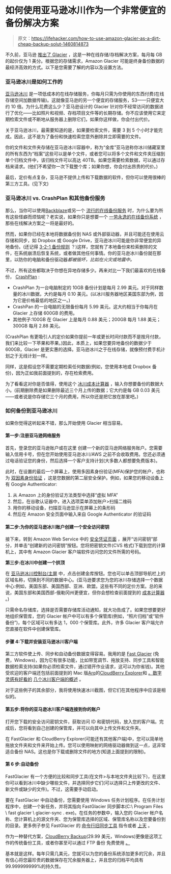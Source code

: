 # 如何使用亚马逊冰川作为一个非常便宜的备份解决方案

> 原文：<https://lifehacker.com/how-to-use-amazon-glacier-as-a-dirt-cheap-backup-solut-1460814873>

不久前，亚马逊 [推出了 Glacier](https://lifehacker.com/amazon-glacier-archives-your-important-data-for-a-penny-5936556) ，这是一种在线存储/存档解决方案，每月每 GB 的起价仅为 1 美分。根据您的存储需求，Amazon Glacier 可能是终身备份数据的最经济高效的方式。以下是您需要了解的内容以及设置方法。



### 亚马逊冰川是如何工作的

[亚马逊冰川](http://aws.amazon.com/glacier/?asc_campaign=InlineText&asc_refurl=https://lifehacker.com/how-to-use-amazon-glacier-as-a-dirt-cheap-backup-solut-1460814873&asc_source=&tag=kinjalifehackerlink-20) 是一项低成本的在线存储服务，你每月只需为你使用的东西付费(在线存储空间加数据传输)。这就像亚马逊的另一个便宜的存储服务，S3——只便宜大约 10 倍。为什么花费这么少？亚马逊设计的 Glacier 针对你不经常访问的数据进行了优化——比如照片和视频、存档项目文件等的长期存储。你不应该使用它来定期检索文件或不断地从服务器上删除它们，如果你这样做，你会付出代价。

关于亚马逊冰川，最需要知道的是，如果要检索文件，需要 3 到 5 个小时才能完成。因此，这不是为了备份和快速检索您意外删除并立即需要的文件。

你的文件和文件夹存储在亚马逊冰川容器中，称为“金库”亚马逊称你冰川储藏室里的所有东西为“档案”这些可以是单个文件，或者您可以将多个文件和文件夹压缩到单个归档文件中，该归档文件可以高达 40TB。如果您需要检索数据，可以通过存档来请求。(他们不希望你一次下载整个库；如果你想，你会付出昂贵的代价。)

最后，定价有点复杂，亚马逊不提供上传和下载数据的软件，但你可以使用很棒的第三方工具。(见下文)

### 亚马逊冰川 vs. CrashPlan 和其他备份服务

那么，当你可以使用[Backblaze](http://www.backblaze.com)或另一个 [流行的在线备份服务](https://lifehacker.com/five-best-online-backup-services-1006345049) 时，为什么要为所有这些怪癖而烦恼呢？老实说，如果你只是想要一个 [一劳永逸的在线备份系统](http://lifehacker.com/set-up-an-automated-bulletproof-file-back-up-solution-5787572) ，那些在线解决方案之一将是最好的。

然而，如果你已经在本地将数据备份到 NAS 或外部驱动器，并且可能还在使用云存储和同步，如 Dropbox 或 Google Drive，亚马逊冰川可能是你非常便宜的异地备份。(还记得 [3-2-1 备份规则](https://lifehacker.com/why-you-should-always-have-more-than-one-backup-5961216) ？)这样，您就有了本地备份来检索删除的文件，在系统崩溃后恢复系统，或者做其他任何事情。你的亚马逊冰川备份就在那里，以防你的电脑和备份驱动器*都被毁坏，比如在火灾或地震中。*

不过，所有这些都取决于你想在异地存储多少。再来对比一下我们最喜欢的在线备份， [CrashPlan](https://www.crashplan.com/consumer/store.vtl) :

*   CrashPlan 为一台电脑制定的 10GB 备份计划是每月 2.99 美元。对于同样数量的冰川数据，大约是每月 0.10 美元。(以冰川服务器地区美国东部为例，因为它是价格最低的地区之一。)
*   CrashPan 的一台电脑的无限备份每月 5.99 美元。这大约相当于你每月在 Glacier 上存储 600GB 的费用。
*   其他例子:100GB 在 Glacier 上是每月 0.88 美元；200GB 每月 1.88 美元；300GB 每月 2.88 美元。

(CrashPlan 有更吸引人的定价如果你提前一年或更长时间付款而不是按月付款，我们来比较一下苹果和苹果。)因此，本质上，如果您要异地备份的数据少于 600GB，Glacier 是更实惠的选择。亚马逊冰川之于在线存储，就像预付费手机计划之于无线计划一样。

同样，这是假设您不需要定期检索任何数据(例如，您使用本地或 Dropbox 备份)，因为正如我前面提到的，存在检索费用。

为了看看这对你是否值得，使用这个 [冰川成本计算器](http://blender.ca/aws-glacier-calculator/) ，输入你想要备份的数据大小。(前期删除费是如果删除最近三个月上传的数据；它大约是每 GB 0.03 美元——或者说是你存储它三个月的费用，所以你还是把它放在那里吧。)

### 如何备份到亚马逊冰川

如果你觉得这听起来不错，那么开始使用 Glacier 相当容易。

#### 第一步:注册亚马逊网络服务

首先，登录您的亚马逊账户或在这里 创建一个新的亚马逊网络服务账户。您需要输入信用卡号，但在您开始使用亚马逊冰川/AWS 之前不会收取费用。您还必须通过电话验证您的身份，然后选择一个客户支持计划(大多数人都想要免费版本)。

此时，在设置的最后一个屏幕上，使用多因素身份验证(MFA)保护您的帐户，也称为 [双因素身份验证](http://lifehacker.com/tag/two-factor-authentication) ，这是您数据的第二层安全保护。例如，如果您的移动设备上有 Google Authenticator:

1.  从 Amazon 上的身份验证方法类型中选择“虚拟 MFA”
2.  然后，在谷歌认证器中，进入选项菜单添加账户>扫描二维码
3.  用你的移动设备，扫描亚马逊显示在屏幕上的条形码
4.  然后在 Amazon 安全页面中输入来自 Google Authenticator 的验证码

#### **第二步:为你的亚马逊冰川账户创建一个安全访问密钥**

接下来，转到 Amazon Web Service 中的 [安全凭证页面](https://console.aws.amazon.com/iam/home?#security_credential) ，展开“访问密钥”部分，并单击“创建新的访问密钥”按钮。您将把密钥文件(CVS 格式)下载到您的计算机上，其中有 Amazon Glacier 客户端软件访问您的文件所需的号码。

**第三步:在冰川中创建一个拱顶**

在 [亚马逊冰川控制台/主屏](https://console.aws.amazon.com/glacier/home) 中，点击创建金库按钮。您也可以单击顶部导航栏上的区域名称，切换到不同的数据中心。(亚马逊要求您为您的冰川存储选择一个数据中心:例如，美国东部、美国西部、亚洲、欧盟。这些有不同的定价方案。总的来说，美国东部和美国西部-俄勒冈州更便宜，但你会想检查前面提到的 [成本计算器](http://blender.ca/aws-glacier-calculator/) 。)

只需命名存储库，选择是否需要存储库活动通知，就大功告成了。如果您想要更好地组织保管库，您的 Glacier 帐户中可以有多个保管库(例如，“照片归档”或“软件备份”)，每个区域可以有多达 1，000 个保管库。此外，许多 Glacier 客户端允许您直接在软件中创建保管库。

#### **步骤 4:下载并安装亚马逊冰川客户端**

第三方软件使上传、同步和自动备份数据变得容易。我用的是 [Fast Glacier](http://fastglacier.com/) (免费，Windows)，因为它有很多功能，比如带宽调节、拖放支持、同步工具和智能数据检索支持(如果你必须检索文件，通过错开作业请求，这可以为你省钱)。其他受欢迎的客户端还包括前面提到的 Mac 版[Arq](http://www.haystacksoftware.com/arq/index.php)的[CloudBerry Explorer](http://www.cloudberrylab.com/free-amazon-s3-explorer-cloudfront-IAM.aspx)和 [。数字灵感有好看的](https://lifehacker.com/arq-backs-up-just-the-mac-files-you-need-to-amazon-s3-5900687) [几个冰川客户端的概述](http://www.labnol.org/internet/amazon-glacier-clients/25314/) 。

对于这些例子的其余部分，我将使用快速冰川截图，但它们在其他程序中应该是相似的。

#### **第五步:将你的亚马逊冰川客户端连接到你的账户**

打开您下载的安全访问密钥文件，获取访问 ID 和密钥代码，放入您的客户端。完成后，您将看到自己创建的保管库，并可以向其中上传文件和文件夹。

在 FastGlacier 和 CloudBerry Explorer(可能还有其他客户端)中，您可以简单地拖放文件夹和文件来开始上传。您可以使用映射的网络驱动器做到这一点，这非常适合备份 NAS。这也是你下载或删除文件的地方(知道上面提到的限制)。

#### **第 6 步:自动备份**

FastGlacier 有一个方便的比较和同步工具(在文件>与本地文件夹比较下)，在这里你可以看到冰川中缺少哪些文件，并选择同步它们(可以选择只上传更改的文件、新文件或缺少的文件)。不过，这需要手动启动。

要在 FastGlacier 中自动备份，您需要使用 Windows 任务计划程序。在任务计划程序中，创建一个新任务，并将其指向 FastGlacier 同步脚本(C:\ Program Files \ fast glacier \ glacier-sync . exe)。在任务的参数中，输入您的 Glacier 帐户名称、您计算机上的源文件夹、您为保管库选择的区域、保管库名称以及您要备份到的目录。更多例子参见 FastGlacier 的 [命令行旧同步工具](http://fastglacier.com/console-folder-sync-tool.aspx) 指令或者 [上天](http://www.getinthesky.com/2013/02/backup-to-amazon-glacier-for-free/) 。

作为一种替代方案，[CloudBerry Backup](http://www.cloudberrylab.com/amazon-s3-cloud-desktop-backup.aspx)(29.99 美元，Windows)更像是这项工作的传统备份工具，或者你甚至可以通过 FTP 备份 免费使用 [。](http://www.timbendt.com/2012/09/backup-to-amazon-glacier-for-very-little/)

基本就是这样。每年只需几美元，您就可以为您的备份系统添加更多的冗余，并且有信心将您最珍贵的数据保存在冗余服务器上，并且您的归档平均具有 99.999999999%的持久性。